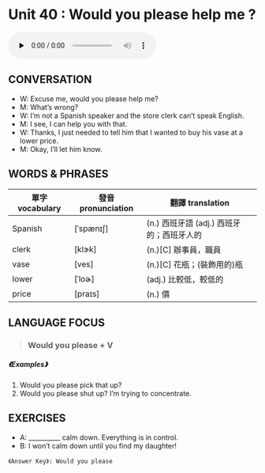 # Unit 40 : Would you please help me ? 

<audio controls preload="none">
  <source src="https://channelplus.ner.gov.tw/api/audio/5ad2e5fef95e3500064f42e5">
</audio>

## CONVERSATION
* W:  Excuse me, would you please help me?
* M:  What’s wrong?
* W:  I’m not a Spanish speaker and the store clerk can’t speak English.
* M:  I see, I can help you with that.
* W:  Thanks, I just needed to tell him that I wanted to buy his vase at a lower price.
* M:  Okay, I’ll let him know.

## WORDS & PHRASES 
單字 vocabulary| 發音 pronunciation | 翻譯 translation
--- | --- | ---
Spanish | [ˈspænɪʃ] | (n.) 西班牙語 (adj.) 西班牙的；西班牙人的
clerk | [klɝk] | (n.)[C] 辦事員，職員 
vase | [ves] | (n.)[C] 花瓶；(裝飾用的)瓶 
lower | [ˈloɚ] | (adj.) 比較低，較低的 
price | [praɪs] | (n.) 價 

## LANGUAGE FOCUS 
> <h3>Would you please + V</h3>

##### 《Examples》
1. Would you please pick that up?
2. Would you please shut up? I’m trying to concentrate. 

## EXERCISES 
* A: __________ calm down. Everything is in control.
* B: I won’t calm down until you find my daughter! 

`《Answer Key》: Would you please`